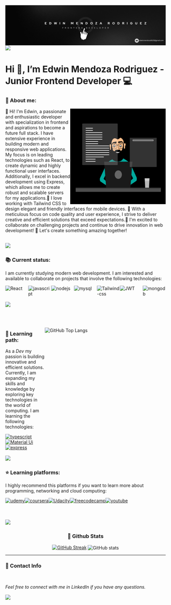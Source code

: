 <img align="center"   alt='banner' src="images/banner.png"/>
<img src="https://user-images.githubusercontent.com/73097560/115834477-dbab4500-a447-11eb-908a-139a6edaec5c.gif">
<h1 align="left"> Hi 👋, I’m Edwin Mendoza Rodriguez - Junior Frontend Developer 💻 </h1>
<h3 >👤 About me:</h3>
<img align="right" alt="dev" src="images/81178b47a8598f0c81c4799f2cdd4057.gif" width="300" height="300" align='top'/>

<p>👋 Hi! I'm Edwin, a passionate and enthusiastic developer with specialization in frontend and aspirations to become a future full stack. I have extensive experience in building modern and responsive web applications. My focus is on leading technologies such as React, to create dynamic and highly functional user interfaces. Additionally, I excel in backend development using Express, which allows me to create robust and scalable servers for my applications.🔧 I love working with Tailwind CSS to design elegant and friendly interfaces for mobile devices. 🎨 With a meticulous focus on code quality and user experience, I strive to deliver creative and efficient solutions that exceed expectations.🚀 I'm excited to collaborate on challenging projects and continue to drive innovation in web development! 🤝 Let's create something amazing together!</p>
<br>
<img src="https://user-images.githubusercontent.com/73097560/115834477-dbab4500-a447-11eb-908a-139a6edaec5c.gif">
<br>
<h3 align="left">📚 Current status:</h3>
<p>I am currently studying modern web development. I am interested and available to collaborate on projects that involve the following technologies:</p>
<div style="display: flex">
<img style="flex:1;" alt="React" src="https://img.shields.io/badge/React-20232A?style=for-the-badge&logo=react&logoColor=61DAFB"/>
<img style="flex:1;" alt="javascript" src="https://img.shields.io/badge/JavaScript-F7DF1E?style=for-the-badge&logo=javascript&logoColor=black"/>
<img style="flex:1;" alt="nodejs" src="https://img.shields.io/badge/Node%20js-339933?style=for-the-badge&logo=nodedotjs&logoColor=white"/>
<img style="flex:1;" alt="mysql" src="https://img.shields.io/badge/MySQL-00000F?style=for-the-badge&logo=mysql&logoColor=white"/>
<img style="flex:1;" alt="Tailwind-css" src="https://img.shields.io/badge/Tailwind_CSS-38B2AC?style=for-the-badge&logo=tailwind-css&logoColor=white"/>
<img style="flex:1;" alt="JWT" src="https://img.shields.io/badge/json%20web%20tokens-323330?style=for-the-badge&logo=json-web-tokens&logoColor=pink"/>
<img style="flex:1;" alt="mongodb" src="https://img.shields.io/badge/MongoDB-4EA94B?style=for-the-badge&logo=mongodb&logoColor=white"/>
</div>
<br>
<img src="https://user-images.githubusercontent.com/73097560/115834477-dbab4500-a447-11eb-908a-139a6edaec5c.gif">
<p> ‎ ‎ ‎ ‎ ‎ ‎ ‎ ‎ ‎ ‎ ‎ ‎ ‎ ‎ ‎ ‎ ‎ ‎ ‎ ‎ ‎ ‎ ‎ ‎ ‎ ‎ ‎ ‎ ‎ ‎ ‎ ‎  ‎ ‎ ‎ ‎ ‎ ‎ ‎ ‎ ‎ ‎ ‎‎ ‎ ‎  ‎ ‎ ‎ ‎ ‎ ‎ ‎ ‎ ‎ ‎ ‎ ‎ ‎   ‎ ‎ ‎ ‎ ‎ ‎ ‎ ‎ ‎ ‎ ‎ ‎ ‎ ‎ ‎ ‎ ‎ ‎ ‎ ‎ ‎ ‎ ‎ ‎ ‎ ‎ ‎ ‎ ‎ ‎ ‎ ‎  ‎ ‎ ‎ ‎ ‎ ‎ ‎ ‎ ‎ ‎ ‎‎ ‎ ‎  ‎ ‎ ‎ ‎ ‎ ‎ ‎ ‎ ‎ ‎ ‎ ‎ ‎   ‎ ‎ ‎ ‎ ‎ ‎ ‎ ‎ ‎ ‎ ‎ ‎ ‎ ‎ ‎ ‎ ‎ ‎ ‎ </p>
<img align="right" alt="GitHub Top Langs" src="https://github-readme-stats.vercel.app/api/top-langs/?username=EdwinDev6&layout=donut-vertical&theme=none" width="380" height="320"/>
<h3 align="left">📖 Learning path: </h3>
<p>As a <i>Dev</i> my passion is building innovative and efficient solutions. Currently, I am expanding my skills and knowledge by exploring key technologies in the world of computing. I am learning the following technologies:</p>
<div>
<a href="#"><img style="display:grid;" alt="typescript" src="https://img.shields.io/badge/TypeScript-007ACC?style=for-the-badge&logo=typescript&logoColor=white"/></a>
<a href="#"><img style="display:grid;" alt="Material Ui" src="https://img.shields.io/badge/Material--UI-0081CB?style=for-the-badge&logo=material-ui&logoColor=white"/></a>
<a href="https://expressjs.com/es/"><img style="display:grid;" alt="express" src="https://img.shields.io/badge/Express%20js-000000?style=for-the-badge&logo=express&logoColor=white"/></a>
</div>
  <br>
<img src="https://user-images.githubusercontent.com/73097560/115834477-dbab4500-a447-11eb-908a-139a6edaec5c.gif">
  <br>
<h3 align="left">⭐ Learning platforms: </h3>
<p>I highly recommend this platforms if you want to learn more about programming, networking and cloud computing:</p>
<div style="display: flex">
<a href="https://www.udemy.com"><img style="flex:1;" alt="udemy" src="https://img.shields.io/badge/Udemy-EC5252?style=for-the-badge&logo=Udemy&logoColor=white"></a>
<a href="https://www.coursera.org"><img style="flex:1;" alt="coursera" src="https://img.shields.io/badge/Coursera-0056D2?style=for-the-badge&logo=Coursera&logoColor=white"></a>
<a href="https://www.udacity.com"><img style="flex:1;" alt="Udacity" src="https://img.shields.io/badge/Udacity-grey?style=for-the-badge&logo=udacity&logoColor=#5FCFEE
"></a>
<a href="https://www.freecodecamp.org"><img style="flex:1;" alt="freecodecamp" src="https://img.shields.io/badge/freecodecamp-27273D?style=for-the-badge&logo=freecodecamp&logoColor=white"></a>
<a href="https://www.youtube.com"><img style="flex:1;" alt="youtube" src="https://img.shields.io/badge/YouTube-FF0000?style=for-the-badge&logo=youtube&logoColor=white"></a>
  </div>
  </div>
<br>
<br>
<br>
<img src="https://user-images.githubusercontent.com/73097560/115834477-dbab4500-a447-11eb-908a-139a6edaec5c.gif">
<h3 align="center">‎🥇 Github Stats</h3>
<div align="center" justify="center">
<a  align="center" href="https://git.io/streak-stats"><img src="https://github-readme-streak-stats.herokuapp.com?user=EdwinDev6&theme=radical&card_width=400" alt="GitHub Streak" /></a>
<img align="center" alt="GitHub stats" src="https://github-readme-stats.vercel.app/api?username=EdwinDev6&show_icons=true&theme=radical"/>
</div>
<hr>
<h3>💼 Contact Info‎ </h3>‎ ‎ ‎
<p><i>Feel free to connect with me in LinkedIn if you have any questions.</i>
<div align="left">
<a href="https://www.linkedin.com/in/edwin-mendoza-rodr%C3%ADguez-a58a73237/"><img align="center" src="https://img.shields.io/badge/LinkedIn-0077B5?style=for-the-badge&logo=linkedin&logoColor=white"></a>
  </div>
<div align="left">
</div>

